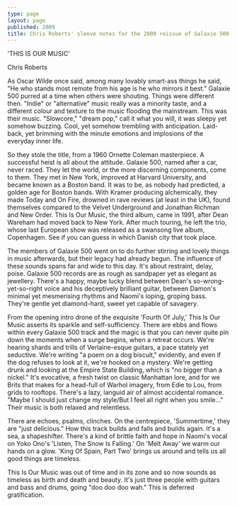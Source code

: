 ```yaml
---
type: page
layout: page
published: 2009
title: Chris Roberts' sleeve notes for the 2009 reissue of Galaxie 500's This Is Our Music
---
```

'THIS IS OUR MUSIC'

Chris Roberts

As Oscar Wilde once said, among many lovably smart-ass things he said, "He who stands most remote from his age is he who mirrors it best." Galaxie 500 purred at a time when others were shouting. Things were different then. "Indie" or "alternative" music really was a minority taste, and a different colour and texture to the music flooding the mainstream. This was their music. "Slowcore," "dream pop," call it what you will, it was sleepy yet somehow buzzing. Cool, yet somehow trembling with anticipation. Laid-back, yet brimming with the minute emotions and implosions of the everyday inner life.

So they stole the title, from a 1960 Ornette Coleman masterpiece. A successful heist is all about the attitude. Galaxie 500, named after a car, never raced. They let the world, or the more discerning components, come to them. They met in New York, improved at Harvard University, and became known as a Boston band. It was to be, as nobody had predicted, a golden age for Boston bands. With Kramer producing alchemically, they made Today and On Fire, drowned in rave reviews (at least in the UK), found themselves compared to the Velvet Underground and Jonathan Richman and New Order. This Is Our Music, the third album, came in 1991, after Dean Wareham had moved back to New York. After much touring, he left the trio, whose last European show was released as a swansong live album, Copenhagen. See if you can guess in which Danish city that took place.

The members of Galaxie 500 went on to do further stirring and lovely things in music afterwards, but their legacy had already begun. The influence of these sounds spans far and wide to this day. It's about restraint, delay, poise. Galaxie 500 records are as rough as sandpaper yet as elegant as jewellery. There's a happy, maybe lucky blend between Dean's so-wrong-yet-so-right voice and his deceptively brilliant guitar, between Damon's minimal yet mesmerising rhythms and Naomi's loping, groping bass. They're gentle yet diamond-hard, sweet yet capable of savagery.

From the opening intro drone of the exquisite 'Fourth Of July,' This Is Our Music asserts its sparkle and self-sufficiency. There are ebbs and flows within every Galaxie 500 track and the magic is that you can never quite pin down the moments when a surge begins, when a retreat occurs. We're hearing shards and trills of Verlaine-esque guitars, a pace stately yet seductive. We're writing "a poem on a dog biscuit," evidently, and even if the dog refuses to look at it, we're hooked on a mystery. We're getting drunk and looking at the Empire State Building, which is "no bigger than a nickel." It's evocative, a fresh twist on classic Manhattan lore, and for we Brits that makes for a head-full of Warhol imagery, from Edie to Lou, from grids to rooftops. There's a lazy, languid air of almost accidental romance. "Maybe I should just change my style/But I feel all right when you smile..." Their music is both relaxed and relentless.

There are echoes, psalms, clinches. On the centrepiece, 'Summertime,' they are "just delicious." How this track builds and falls and builds again. It's a sea, a shapeshifter. There's a kind of brittle faith and hope in Naomi's vocal on Yoko Ono's 'Listen, The Snow Is Falling.' On 'Melt Away' we warm our hands on a glow. 'King Of Spain, Part Two' brings us around and tells us all good things are timeless.

This Is Our Music was out of time and in its zone and so now sounds as timeless as birth and death and beauty. It's just three people with guitars and bass and drums, going "doo doo doo wah." This is deferred gratification.
